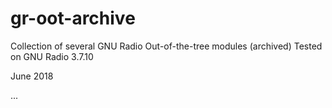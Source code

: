 # gr-oot-archive
Collection of several GNU Radio Out-of-the-tree modules (archived)
Tested on GNU Radio 3.7.10

June 2018

...
